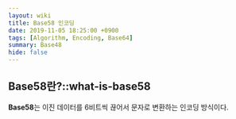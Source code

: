 ```yaml
---
layout: wiki
title: Base58 인코딩
date: 2019-11-05 18:25:00 +0900
tags: [Algorithm, Encoding, Base64]
summary: Base48
hide: false
---
```


## Base58란?::what-is-base58

**Base58**는 이진 데이터를 6비트씩 끊어서 문자로 변환하는 인코딩 방식이다.
